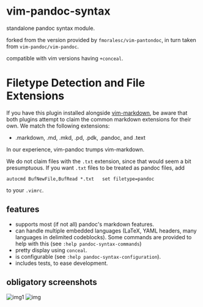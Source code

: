 # vim-pandoc-syntax

standalone pandoc syntax module.

forked from the version provided by `fmoralesc/vim-pantondoc`, in turn taken
from `vim-pandoc/vim-pandoc`.

compatible with vim versions having `+conceal`.

Filetype Detection and File Extensions
======================================

If you have this plugin installed alongside [vim-markdown][], be aware
that both plugins attempt to claim the common markdown extensions for
their own. We match the following extensions:

+    .markdown, .md, .mkd, .pd, .pdk, .pandoc, and .text

In our experience, vim-pandoc trumps vim-markdown.

We do not claim files with the `.txt` extension, since that would seem
a bit presumptuous. If you want `.txt` files to be treated as pandoc
files, add

    autocmd BufNewFile,BufRead *.txt   set filetype=pandoc

to your `.vimrc`.

[vim-markdown]: http://plasticboy.com/markdown-vim-mode/

## features

* supports most (if not all) pandoc's markdown features.
* can handle multiple embedded languages (LaTeX, YAML headers, many languages
  in delimited codeblocks). Some commands are provided to help with this (see
  `:help pandoc-syntax-commands`)
* pretty display using `conceal`.
* is configurable (see `:help pandoc-syntax-configuration`).
* includes tests, to ease development.

## obligatory screenshots

![img1](http://i.imgur.com/YBABRYw.png)
![img](http://i.imgur.com/QU7niN3.png)
